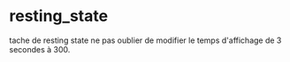 # resting_state
tache de resting state
ne pas oublier de modifier le temps d'affichage de 3 secondes à 300.
